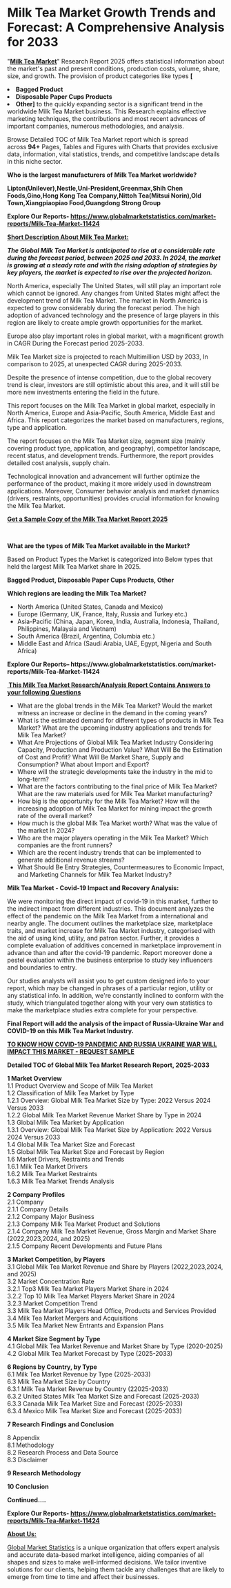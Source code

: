 <H1>Milk Tea Market Growth Trends and Forecast: A Comprehensive Analysis for 2033</H1><p>"<strong><a href="https://www.globalmarketstatistics.com/market-reports/Milk-Tea-Market-11424">Milk Tea Market</a></strong>" Research Report 2025 offers statistical information about the market's past and present conditions, production costs, volume, share, size, and growth. The provision of product categories like types&nbsp;<strong>[<li>Bagged Product<li>Disposable Paper Cups Products<li>Other]</strong>&nbsp;to the quickly expanding sector is a significant trend in the worldwide Milk Tea Market business. This Research explains effective marketing techniques, the contributions and most recent advances of important companies, numerous methodologies, and analysis.</p><p>Browse Detailed TOC of Milk Tea Market report which is spread across&nbsp;<strong>94+</strong>&nbsp;Pages, Tables and Figures with Charts that provides exclusive data, information, vital statistics, trends, and competitive landscape details in this niche sector.</p><p><strong>Who is the largest manufacturers of Milk Tea Market worldwide?</strong></p><p><strong>Lipton(Unilever),Nestle,Uni-President,Greenmax,Shih Chen Foods,Gino,Hong Kong Tea Company,Nittoh Tea(Mitsui Norin),Old Town,Xiangpiaopiao Food,Guangdong Strong Group</strong></p><p><strong>Explore Our Reports-&nbsp;<a href="https://www.globalmarketstatistics.com/market-reports/Milk-Tea-Market-11424">https://www.globalmarketstatistics.com/market-reports/Milk-Tea-Market-11424</a></strong></p><p><strong><u>Short Description About Milk Tea Market:</u></strong></p><p><strong><em>The Global Milk Tea Market is anticipated to rise at a considerable rate during the forecast period, between 2025 and 2033. In 2024, the market is growing at a steady rate and with the rising adoption of strategies by key players, the market is expected to rise over the projected horizon.</em></strong></p><p>North America, especially The United States, will still play an important role which cannot be ignored. Any changes from United States might affect the development trend of Milk Tea Market. The market in North America is expected to grow considerably during the forecast period. The high adoption of advanced technology and the presence of large players in this region are likely to create ample growth opportunities for the market.</p><p>Europe also play important roles in global market, with a magnificent growth in CAGR During the Forecast period 2025-2033.</p><p>Milk Tea Market size is projected to reach Multimillion USD by 2033, In comparison to 2025, at unexpected CAGR during 2025-2033.</p><p>Despite the presence of intense competition, due to the global recovery trend is clear, investors are still optimistic about this area, and it will still be more new investments entering the field in the future.</p><p>This report focuses on the Milk Tea Market in global market, especially in North America, Europe and Asia-Pacific, South America, Middle East and Africa. This report categorizes the market based on manufacturers, regions, type and application.</p><p>The report focuses on the Milk Tea Market size, segment size (mainly covering product type, application, and geography), competitor landscape, recent status, and development trends. Furthermore, the report provides detailed cost analysis, supply chain.</p><p>Technological innovation and advancement will further optimize the performance of the product, making it more widely used in downstream applications. Moreover, Consumer behavior analysis and market dynamics (drivers, restraints, opportunities) provides crucial information for knowing the Milk Tea Market.</p><p><strong><u>Get a Sample Copy of the Milk Tea Market Report 2025</u></strong></p><p>&nbsp;</p><p><strong>What are the types of Milk Tea Market available in the Market?</strong></p><p>Based on Product Types the Market is categorized into Below types that held the largest Milk Tea Market share In 2025.</p><p><strong>Bagged Product, Disposable Paper Cups Products, Other</strong></p><p><strong>Which regions are leading the Milk Tea Market?</strong></p><ul><li>North America (United States, Canada and Mexico)</li><li>Europe (Germany, UK, France, Italy, Russia and Turkey etc.)</li><li>Asia-Pacific (China, Japan, Korea, India, Australia, Indonesia, Thailand, Philippines, Malaysia and Vietnam)</li><li>South America (Brazil, Argentina, Columbia etc.)</li><li>Middle East and Africa (Saudi Arabia, UAE, Egypt, Nigeria and South Africa)</li></ul><p><strong>Explore Our Reports&ndash;&nbsp;https://www.globalmarketstatistics.com/market-reports/Milk-Tea-Market-11424</strong></p><p><strong><u>&nbsp;This Milk Tea Market Research/Analysis Report Contains Answers to your following Questions</u></strong></p><ul><li>What are the global trends in the Milk Tea Market? Would the market witness an increase or decline in the demand in the coming years?</li><li>What is the estimated demand for different types of products in Milk Tea Market? What are the upcoming industry applications and trends for Milk Tea Market?</li><li>What Are Projections of Global Milk Tea Market Industry Considering Capacity, Production and Production Value? What Will Be the Estimation of Cost and Profit? What Will Be Market Share, Supply and Consumption? What about Import and Export?</li><li>Where will the strategic developments take the industry in the mid to long-term?</li><li>What are the factors contributing to the final price of Milk Tea Market? What are the raw materials used for Milk Tea Market manufacturing?</li><li>How big is the opportunity for the Milk Tea Market? How will the increasing adoption of Milk Tea Market for mining impact the growth rate of the overall market?</li><li>How much is the global Milk Tea Market worth? What was the value of the market In 2024?</li><li>Who are the major players operating in the Milk Tea Market? Which companies are the front runners?</li><li>Which are the recent industry trends that can be implemented to generate additional revenue streams?</li><li>What Should Be Entry Strategies, Countermeasures to Economic Impact, and Marketing Channels for Milk Tea Market Industry?</li></ul><p><strong>Milk Tea Market - Covid-19 Impact and Recovery Analysis:</strong></p><p>We were monitoring the direct impact of covid-19 in this market, further to the indirect impact from different industries. This document analyzes the effect of the pandemic on the Milk Tea Market from a international and nearby angle. The document outlines the marketplace size, marketplace traits, and market increase for Milk Tea Market industry, categorised with the aid of using kind, utility, and patron sector. Further, it provides a complete evaluation of additives concerned in marketplace improvement in advance than and after the covid-19 pandemic. Report moreover done a pestel evaluation within the business enterprise to study key influencers and boundaries to entry.</p><p>Our studies analysts will assist you to get custom designed info to your report, which may be changed in phrases of a particular region, utility or any statistical info. In addition, we're constantly inclined to conform with the study, which triangulated together along with your very own statistics to make the marketplace studies extra complete for your perspective.</p><p><strong>Final Report will add the analysis of the impact of Russia-Ukraine War and COVID-19 on this Milk Tea Market Industry.</strong></p><p><strong><u><a href="https://www.globalmarketstatistics.com/market-reports/Milk-Tea-Market-11424">TO KNOW HOW COVID-19 PANDEMIC AND RUSSIA UKRAINE WAR WILL IMPACT THIS MARKET - REQUEST SAMPLE</a></u></strong></p><p><strong>Detailed TOC of Global Milk Tea Market Research Report, 2025-2033</strong></p><p><strong>1 Market Overview</strong><br /> 1.1 Product Overview and Scope of Milk Tea Market<br /> 1.2 Classification of Milk Tea Market by Type<br /> 1.2.1 Overview: Global Milk Tea Market Size by Type: 2022&nbsp;Versus 2024 Versus 2033<br /> 1.2.2 Global Milk Tea Market Revenue Market Share by Type in 2024<br /> 1.3 Global Milk Tea Market by Application<br /> 1.3.1 Overview: Global Milk Tea Market Size by Application: 2022&nbsp;Versus 2024 Versus 2033<br /> 1.4 Global Milk Tea Market Size and Forecast<br /> 1.5 Global Milk Tea Market Size and Forecast by Region<br /> 1.6 Market Drivers, Restraints and Trends<br /> 1.6.1 Milk Tea Market Drivers<br /> 1.6.2 Milk Tea Market Restraints<br /> 1.6.3 Milk Tea Market Trends Analysis</p><p><strong>2 Company Profiles</strong><br /> 2.1 Company<br /> 2.1.1 Company Details<br /> 2.1.2 Company Major Business<br /> 2.1.3 Company Milk Tea Market Product and Solutions<br /> 2.1.4 Company Milk Tea Market Revenue, Gross Margin and Market Share (2022,2023,2024, and 2025)<br /> 2.1.5 Company Recent Developments and Future Plans</p><p><strong>3 Market Competition, by Players</strong><br /> 3.1 Global Milk Tea Market Revenue and Share by Players (2022,2023,2024, and 2025)<br /> 3.2 Market Concentration Rate<br /> 3.2.1 Top3 Milk Tea Market Players Market Share in 2024<br /> 3.2.2 Top 10 Milk Tea Market Players Market Share in 2024<br /> 3.2.3 Market Competition Trend<br /> 3.3 Milk Tea Market Players Head Office, Products and Services Provided<br /> 3.4 Milk Tea Market Mergers and Acquisitions<br /> 3.5 Milk Tea Market New Entrants and Expansion Plans</p><p><strong>4 Market Size Segment by Type</strong><br /> 4.1 Global Milk Tea Market Revenue and Market Share by Type (2020-2025)<br /> 4.2 Global Milk Tea Market Forecast by Type (2025-2033)</p><p><strong>6 Regions by Country, by Type</strong><br /> 6.1 Milk Tea Market Revenue by Type (2025-2033)<br /> 6.3 Milk Tea Market Size by Country<br /> 6.3.1 Milk Tea Market Revenue by Country (22025-2033)<br /> 6.3.2 United States Milk Tea Market Size and Forecast (2025-2033)<br /> 6.3.3 Canada Milk Tea Market Size and Forecast (2025-2033)<br /> 6.3.4 Mexico Milk Tea Market Size and Forecast (2025-2033)</p><p><strong>7 Research Findings and Conclusion</strong></p><p>8 Appendix<br /> 8.1 Methodology<br /> 8.2 Research Process and Data Source<br /> 8.3 Disclaimer</p><p><strong>9 Research Methodology</strong></p><p><strong>10 Conclusion</strong></p><p><strong>Continued&hellip;.</strong></p><p><strong>Explore Our Reports-&nbsp;<a href="https://www.globalmarketstatistics.com/market-reports/Milk-Tea-Market-11424">https://www.globalmarketstatistics.com/market-reports/Milk-Tea-Market-11424</a></strong></p><p><strong><u>About Us:</u></strong></p><p><a href="https://www.globalmarketstatistics.com/">Global Market Statistics</a> is a unique organization that offers expert analysis and accurate data-based market intelligence, aiding companies of all shapes and sizes to make well-informed decisions. We tailor inventive solutions for our clients, helping them tackle any challenges that are likely to emerge from time to time and affect their businesses.</p><p>&nbsp;</p>
